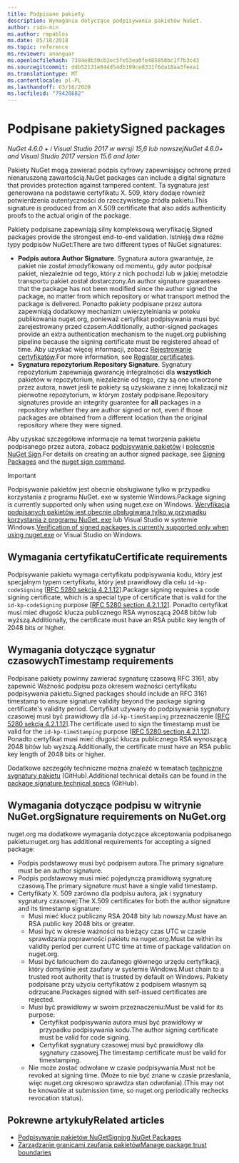 ```yaml
---
title: Podpisane pakiety
description: Wymagania dotyczące podpisywania pakietów NuGet.
author: rido-min
ms.author: rmpablos
ms.date: 05/18/2018
ms.topic: reference
ms.reviewer: ananguar
ms.openlocfilehash: 7384e8b30cb2ec5fe53ea0fe485858bc1f7b3c43
ms.sourcegitcommit: ddb52131e84dd54db199ce8331f6da18aa3feea1
ms.translationtype: MT
ms.contentlocale: pl-PL
ms.lasthandoff: 03/16/2020
ms.locfileid: "79428682"
---
```

# <a name="signed-packages"></a><span data-ttu-id="f2dce-103">Podpisane pakiety</span><span class="sxs-lookup"><span data-stu-id="f2dce-103">Signed packages</span></span>

<span data-ttu-id="f2dce-104">*NuGet 4.6.0 + i Visual Studio 2017 w wersji 15,6 lub nowszej*</span><span class="sxs-lookup"><span data-stu-id="f2dce-104">*NuGet 4.6.0+ and Visual Studio 2017 version 15.6 and later*</span></span>

<span data-ttu-id="f2dce-105">Pakiety NuGet mogą zawierać podpis cyfrowy zapewniający ochronę przed nienaruszoną zawartością.</span><span class="sxs-lookup"><span data-stu-id="f2dce-105">NuGet packages can include a digital signature that provides protection against tampered content.</span></span> <span data-ttu-id="f2dce-106">Ta sygnatura jest generowana na podstawie certyfikatu X. 509, który dodaje również potwierdzenia autentyczności do rzeczywistego źródła pakietu.</span><span class="sxs-lookup"><span data-stu-id="f2dce-106">This signature is produced from an X.509 certificate that also adds authenticity proofs to the actual origin of the package.</span></span>

<span data-ttu-id="f2dce-107">Pakiety podpisane zapewniają silny kompleksową weryfikację.</span><span class="sxs-lookup"><span data-stu-id="f2dce-107">Signed packages provide the strongest end-to-end validation.</span></span> <span data-ttu-id="f2dce-108">Istnieją dwa różne typy podpisów NuGet:</span><span class="sxs-lookup"><span data-stu-id="f2dce-108">There are two different types of NuGet signatures:</span></span>
- <span data-ttu-id="f2dce-109">**Podpis autora**.</span><span class="sxs-lookup"><span data-stu-id="f2dce-109">**Author Signature**.</span></span> <span data-ttu-id="f2dce-110">Sygnatura autora gwarantuje, że pakiet nie został zmodyfikowany od momentu, gdy autor podpisał pakiet, niezależnie od tego, który z nich pochodzi lub w jakiej metodzie transportu pakiet został dostarczony.</span><span class="sxs-lookup"><span data-stu-id="f2dce-110">An author signature guarantees that the package has not been modified since the author signed the package, no matter from which repository or what transport method the package is delivered.</span></span> <span data-ttu-id="f2dce-111">Ponadto pakiety podpisane przez autora zapewniają dodatkowy mechanizm uwierzytelniania w potoku publikowania nuget.org, ponieważ certyfikat podpisywania musi być zarejestrowany przed czasem.</span><span class="sxs-lookup"><span data-stu-id="f2dce-111">Additionally, author-signed packages provide an extra authentication mechanism to the nuget.org publishing pipeline because the signing certificate must be registered ahead of time.</span></span> <span data-ttu-id="f2dce-112">Aby uzyskać więcej informacji, zobacz [Rejestrowanie certyfikatów](#signature-requirements-on-nugetorg).</span><span class="sxs-lookup"><span data-stu-id="f2dce-112">For more information, see [Register certificates](#signature-requirements-on-nugetorg).</span></span>
- <span data-ttu-id="f2dce-113">**Sygnatura repozytorium**.</span><span class="sxs-lookup"><span data-stu-id="f2dce-113">**Repository Signature**.</span></span> <span data-ttu-id="f2dce-114">Sygnatury repozytorium zapewniają gwarancję integralności dla **wszystkich** pakietów w repozytorium, niezależnie od tego, czy są one utworzone przez autora, nawet jeśli te pakiety są uzyskiwane z innej lokalizacji niż pierwotne repozytorium, w którym zostały podpisane.</span><span class="sxs-lookup"><span data-stu-id="f2dce-114">Repository signatures provide an integrity guarantee for **all** packages in a repository whether they are author signed or not, even if those packages are obtained from a different location than the original repository where they were signed.</span></span>   

<span data-ttu-id="f2dce-115">Aby uzyskać szczegółowe informacje na temat tworzenia pakietu podpisanego przez autora, zobacz [podpisywanie pakietów](../create-packages/Sign-a-package.md) i [polecenie NuGet Sign](../reference/cli-reference/cli-ref-sign.md).</span><span class="sxs-lookup"><span data-stu-id="f2dce-115">For details on creating an author signed package, see [Signing Packages](../create-packages/Sign-a-package.md) and the [nuget sign command](../reference/cli-reference/cli-ref-sign.md).</span></span>

> [!Important]
> <span data-ttu-id="f2dce-116">Podpisywanie pakietów jest obecnie obsługiwane tylko w przypadku korzystania z programu NuGet. exe w systemie Windows.</span><span class="sxs-lookup"><span data-stu-id="f2dce-116">Package signing is currently supported only when using nuget.exe on Windows.</span></span> <span data-ttu-id="f2dce-117">[Weryfikacja podpisanych pakietów jest obecnie obsługiwana tylko w przypadku korzystania z programu NuGet. exe](../reference/cli-reference/cli-ref-verify.md) lub Visual Studio w systemie Windows.</span><span class="sxs-lookup"><span data-stu-id="f2dce-117">[Verification of signed packages is currently supported only when using nuget.exe](../reference/cli-reference/cli-ref-verify.md) or Visual Studio on Windows.</span></span>

## <a name="certificate-requirements"></a><span data-ttu-id="f2dce-118">Wymagania certyfikatu</span><span class="sxs-lookup"><span data-stu-id="f2dce-118">Certificate requirements</span></span>

<span data-ttu-id="f2dce-119">Podpisywanie pakietu wymaga certyfikatu podpisywania kodu, który jest specjalnym typem certyfikatu, który jest prawidłowy dla celu `id-kp-codeSigning` [[RFC 5280 sekcja 4.2.1.12](https://tools.ietf.org/html/rfc5280#section-4.2.1.12)].</span><span class="sxs-lookup"><span data-stu-id="f2dce-119">Package signing requires a code signing certificate, which is a special type of certificate that is valid for the `id-kp-codeSigning` purpose [[RFC 5280 section 4.2.1.12](https://tools.ietf.org/html/rfc5280#section-4.2.1.12)].</span></span> <span data-ttu-id="f2dce-120">Ponadto certyfikat musi mieć długość klucza publicznego RSA wynoszącą 2048 bitów lub wyższą.</span><span class="sxs-lookup"><span data-stu-id="f2dce-120">Additionally, the certificate must have an RSA public key length of 2048 bits or higher.</span></span>

## <a name="timestamp-requirements"></a><span data-ttu-id="f2dce-121">Wymagania dotyczące sygnatur czasowych</span><span class="sxs-lookup"><span data-stu-id="f2dce-121">Timestamp requirements</span></span>

<span data-ttu-id="f2dce-122">Podpisane pakiety powinny zawierać sygnaturę czasową RFC 3161, aby zapewnić Ważność podpisu poza okresem ważności certyfikatu podpisywania pakietu.</span><span class="sxs-lookup"><span data-stu-id="f2dce-122">Signed packages should include an RFC 3161 timestamp to ensure signature validity beyond the package signing certificate's validity period.</span></span> <span data-ttu-id="f2dce-123">Certyfikat używany do podpisywania sygnatury czasowej musi być prawidłowy dla `id-kp-timeStamping` przeznaczenie [[RFC 5280 sekcja 4.2.1.12](https://tools.ietf.org/html/rfc5280#section-4.2.1.12)].</span><span class="sxs-lookup"><span data-stu-id="f2dce-123">The certificate used to sign the timestamp must be valid for the `id-kp-timeStamping` purpose [[RFC 5280 section 4.2.1.12](https://tools.ietf.org/html/rfc5280#section-4.2.1.12)].</span></span> <span data-ttu-id="f2dce-124">Ponadto certyfikat musi mieć długość klucza publicznego RSA wynoszącą 2048 bitów lub wyższą.</span><span class="sxs-lookup"><span data-stu-id="f2dce-124">Additionally, the certificate must have an RSA public key length of 2048 bits or higher.</span></span>

<span data-ttu-id="f2dce-125">Dodatkowe szczegóły techniczne można znaleźć w tematach [techniczne sygnatury pakietu](https://github.com/NuGet/Home/wiki/Package-Signatures-Technical-Details) (GitHub).</span><span class="sxs-lookup"><span data-stu-id="f2dce-125">Additional technical details can be found in the [package signature technical specs](https://github.com/NuGet/Home/wiki/Package-Signatures-Technical-Details) (GitHub).</span></span>

## <a name="signature-requirements-on-nugetorg"></a><span data-ttu-id="f2dce-126">Wymagania dotyczące podpisu w witrynie NuGet.org</span><span class="sxs-lookup"><span data-stu-id="f2dce-126">Signature requirements on NuGet.org</span></span>

<span data-ttu-id="f2dce-127">nuget.org ma dodatkowe wymagania dotyczące akceptowania podpisanego pakietu:</span><span class="sxs-lookup"><span data-stu-id="f2dce-127">nuget.org has additional requirements for accepting a signed package:</span></span>

- <span data-ttu-id="f2dce-128">Podpis podstawowy musi być podpisem autora.</span><span class="sxs-lookup"><span data-stu-id="f2dce-128">The primary signature must be an author signature.</span></span>
- <span data-ttu-id="f2dce-129">Podpis podstawowy musi mieć pojedynczą prawidłową sygnaturę czasową.</span><span class="sxs-lookup"><span data-stu-id="f2dce-129">The primary signature must have a single valid timestamp.</span></span>
- <span data-ttu-id="f2dce-130">Certyfikaty X. 509 zarówno dla podpisu autora, jak i sygnatury sygnatury czasowej:</span><span class="sxs-lookup"><span data-stu-id="f2dce-130">The X.509 certificates for both the author signature and its timestamp signature:</span></span>
  - <span data-ttu-id="f2dce-131">Musi mieć klucz publiczny RSA 2048 bity lub nowszy.</span><span class="sxs-lookup"><span data-stu-id="f2dce-131">Must have an RSA public key 2048 bits or greater.</span></span>
  - <span data-ttu-id="f2dce-132">Musi być w okresie ważności na bieżący czas UTC w czasie sprawdzania poprawności pakietu na nuget.org.</span><span class="sxs-lookup"><span data-stu-id="f2dce-132">Must be within its validity period per current UTC time at time of package validation on nuget.org.</span></span>
  - <span data-ttu-id="f2dce-133">Musi być łańcuchem do zaufanego głównego urzędu certyfikacji, który domyślnie jest zaufany w systemie Windows.</span><span class="sxs-lookup"><span data-stu-id="f2dce-133">Must chain to a trusted root authority that is trusted by default on Windows.</span></span> <span data-ttu-id="f2dce-134">Pakiety podpisane przy użyciu certyfikatów z podpisem własnym są odrzucane.</span><span class="sxs-lookup"><span data-stu-id="f2dce-134">Packages signed with self-issued certificates are rejected.</span></span>
  - <span data-ttu-id="f2dce-135">Musi być prawidłowy w swoim przeznaczeniu:</span><span class="sxs-lookup"><span data-stu-id="f2dce-135">Must be valid for its purpose:</span></span> 
    - <span data-ttu-id="f2dce-136">Certyfikat podpisywania autora musi być prawidłowy w przypadku podpisywania kodu.</span><span class="sxs-lookup"><span data-stu-id="f2dce-136">The author signing certificate must be valid for code signing.</span></span>
    - <span data-ttu-id="f2dce-137">Certyfikat sygnatury czasowej musi być prawidłowy dla sygnatury czasowej.</span><span class="sxs-lookup"><span data-stu-id="f2dce-137">The timestamp certificate must be valid for timestamping.</span></span>
  - <span data-ttu-id="f2dce-138">Nie może zostać odwołane w czasie podpisywania.</span><span class="sxs-lookup"><span data-stu-id="f2dce-138">Must not be revoked at signing time.</span></span> <span data-ttu-id="f2dce-139">(Może to nie być znane w czasie przesłania, więc nuget.org okresowo sprawdza stan odwołania).</span><span class="sxs-lookup"><span data-stu-id="f2dce-139">(This may not be knowable at submission time, so nuget.org periodically rechecks revocation status).</span></span>
  
  
## <a name="related-articles"></a><span data-ttu-id="f2dce-140">Pokrewne artykuły</span><span class="sxs-lookup"><span data-stu-id="f2dce-140">Related articles</span></span>

- [<span data-ttu-id="f2dce-141">Podpisywanie pakietów NuGet</span><span class="sxs-lookup"><span data-stu-id="f2dce-141">Signing NuGet Packages</span></span>](../create-packages/Sign-a-Package.md)
- [<span data-ttu-id="f2dce-142">Zarządzanie granicami zaufania pakietów</span><span class="sxs-lookup"><span data-stu-id="f2dce-142">Manage package trust boundaries</span></span>](../consume-packages/installing-signed-packages.md)

